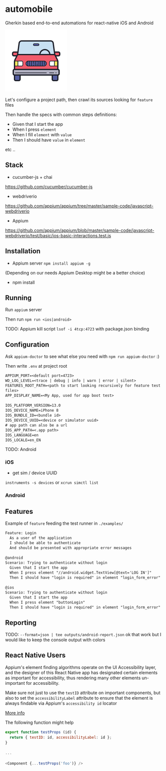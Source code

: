 # automobile

Gherkin based end-to-end automations for react-native iOS and Android

![logo](https://github.com/ybonnetain/automobile/blob/master/static/logo.png)

Let's configure a project path, then crawl its sources looking for `feature` files

Then handle the specs with common steps definitions:

- Given that I start the app
- When I press `element`
- When I fill `element` with `value`
- Then I should have `value` in `element`

etc ..

## Stack

- cucumber-js + chai

https://github.com/cucumber/cucumber-js

- webdriverio

https://github.com/appium/appium/tree/master/sample-code/javascript-webdriverio

- Appium

https://github.com/appium/appium/blob/master/sample-code/javascript-webdriverio/test/basic/ios-basic-interactions.test.js

## Installation

- Appium server `npm install appium -g`

(Depending on our needs Appium Desktop might be a better choice)

- npm install

## Running

Run `appium` server

Then run `npm run <ios|android>`

TODO: Appium kill script `lsof -i 4tcp:4723` with package.json binding

## Configuration

Ask `appium-doctor` to see what else you need with `npm run appium-doctor` :)

Then write `.env` at project root

```
APPIUM_PORT=<default port=4723>
WD_LOG_LEVEL=<trace | debug | info | warn | error | silent>
FEATURES_ROOT_PATH=<path to start looking recursively for feature test files>
APP_DISPLAY_NAME=<My App, used for app boot test>

IOS_PLATFORM_VERSION=13.0
IOS_DEVICE_NAME=iPhone 8
IOS_BUNDLE_ID=<bundle id>
IOS_DEVICE_UUID=<device or simulator uuid>
# app path can also be a url
IOS_APP_PATH=<.app path>
IOS_LANGUAGE=en
IOS_LOCALE=en_EN
```

TODO: Android

### iOS

- get sim / device UUID

`instruments -s devices` or `xcrun simctl list`

### Android

## Features

Example of `feature` feeding the test runner in `./examples/`

```gerkhin
Feature: Login
  As a user of the application
  I should be able to authenticate
  And should be presented with appropriate error messages

@android
Scenario: Trying to authenticate without login
  Given that I start the app
  When I press element "//android.widget.TextView[@text='LOG IN']"
  Then I should have "login is required" in element "login_form_error"

@ios
Scenario: Trying to authenticate without login
  Given that I start the app
  When I press element "buttonLogin"
  Then I should have "login is required" in element "login_form_error"
```

## Reporting

TODO: `--format=json | tee outputs/android-report.json` ok that work but I would like to keep the console output with colors

## React Native Users

Appium's element finding algorithms operate on the UI Accessibility layer, and the designer of this React Native app has designated certain elements as important for accessibility, thus rendering many other elements un-important for accessibility.

Make sure not just to use the `testID` attribute on important components, but also to set the `accessibilityLabel` attribute to ensure that the element is always findable via Appium's `accessibility id` locator

[More info](https://appiumpro.com/editions/76)

The following function might help

```javascript
export function testProps (id) {
  return { testID: id, accessibilityLabel: id };
}

...

<Component {...testProps('foo')} />
```
